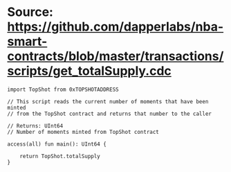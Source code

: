 # Source: https://github.com/dapperlabs/nba-smart-contracts/blob/master/transactions/scripts/get_totalSupply.cdc

```
import TopShot from 0xTOPSHOTADDRESS

// This script reads the current number of moments that have been minted
// from the TopShot contract and returns that number to the caller

// Returns: UInt64
// Number of moments minted from TopShot contract

access(all) fun main(): UInt64 {

    return TopShot.totalSupply
}
```